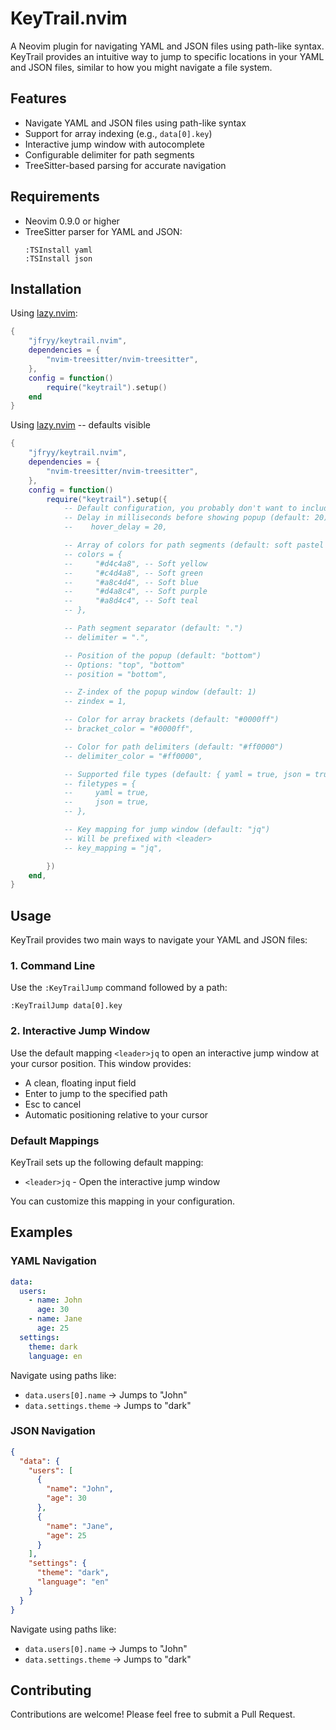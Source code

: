 # KeyTrail.nvim

A Neovim plugin for navigating YAML and JSON files using path-like syntax. KeyTrail provides an intuitive way to jump to specific locations in your YAML and JSON files, similar to how you might navigate a file system.

## Features

- Navigate YAML and JSON files using path-like syntax
- Support for array indexing (e.g., `data[0].key`)
- Interactive jump window with autocomplete
- Configurable delimiter for path segments
- TreeSitter-based parsing for accurate navigation

## Requirements

- Neovim 0.9.0 or higher
- TreeSitter parser for YAML and JSON:
  ```vim
  :TSInstall yaml
  :TSInstall json
  ```

## Installation

Using [lazy.nvim](https://github.com/folke/lazy.nvim):
```lua
{
    "jfryy/keytrail.nvim",
    dependencies = {
        "nvim-treesitter/nvim-treesitter",
    },
    config = function()
        require("keytrail").setup()
    end
}
```


Using [lazy.nvim](https://github.com/folke/lazy.nvim) -- defaults visible
```lua
{
    "jfryy/keytrail.nvim",
    dependencies = {
        "nvim-treesitter/nvim-treesitter",
    },
    config = function()
        require("keytrail").setup({
            -- Default configuration, you probably don't want to include all of this.
            -- Delay in milliseconds before showing popup (default: 20)
            --    hover_delay = 20,

            -- Array of colors for path segments (default: soft pastel colors)
            -- colors = {
            --     "#d4c4a8", -- Soft yellow
            --     "#c4d4a8", -- Soft green
            --     "#a8c4d4", -- Soft blue
            --     "#d4a8c4", -- Soft purple
            --     "#a8d4c4", -- Soft teal
            -- },

            -- Path segment separator (default: ".")
            -- delimiter = ".",

            -- Position of the popup (default: "bottom")
            -- Options: "top", "bottom"
            -- position = "bottom",

            -- Z-index of the popup window (default: 1)
            -- zindex = 1,

            -- Color for array brackets (default: "#0000ff")
            -- bracket_color = "#0000ff",

            -- Color for path delimiters (default: "#ff0000")
            -- delimiter_color = "#ff0000",

            -- Supported file types (default: { yaml = true, json = true })
            -- filetypes = {
            --     yaml = true,
            --     json = true,
            -- },

            -- Key mapping for jump window (default: "jq")
            -- Will be prefixed with <leader>
            -- key_mapping = "jq",

        })
    end,
}
```

## Usage

KeyTrail provides two main ways to navigate your YAML and JSON files:

### 1. Command Line

Use the `:KeyTrailJump` command followed by a path:

```vim
:KeyTrailJump data[0].key
```

### 2. Interactive Jump Window

Use the default mapping `<leader>jq` to open an interactive jump window at your cursor position. This window provides:
- A clean, floating input field
- Enter to jump to the specified path
- Esc to cancel
- Automatic positioning relative to your cursor

### Default Mappings

KeyTrail sets up the following default mapping:

- `<leader>jq` - Open the interactive jump window

You can customize this mapping in your configuration.

## Examples

### YAML Navigation

```yaml
data:
  users:
    - name: John
      age: 30
    - name: Jane
      age: 25
  settings:
    theme: dark
    language: en
```

Navigate using paths like:
- `data.users[0].name` → Jumps to "John"
- `data.settings.theme` → Jumps to "dark"

### JSON Navigation

```json
{
  "data": {
    "users": [
      {
        "name": "John",
        "age": 30
      },
      {
        "name": "Jane",
        "age": 25
      }
    ],
    "settings": {
      "theme": "dark",
      "language": "en"
    }
  }
}
```

Navigate using paths like:
- `data.users[0].name` → Jumps to "John"
- `data.settings.theme` → Jumps to "dark"

## Contributing

Contributions are welcome! Please feel free to submit a Pull Request.


